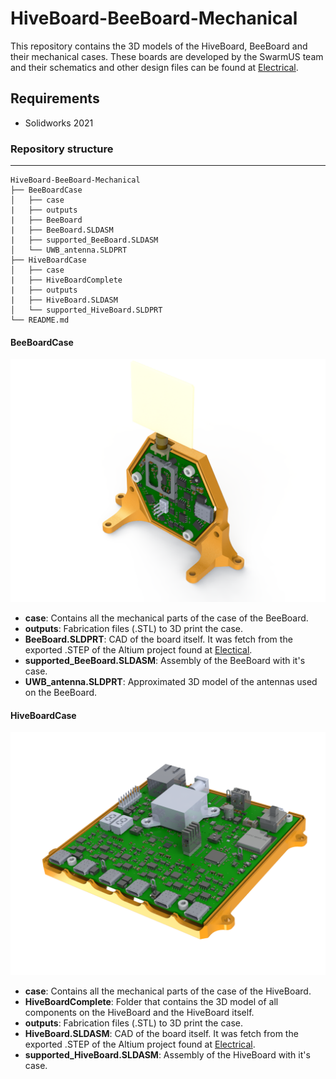# HiveBoard-BeeBoard-Mechanical

This repository contains the 3D models of the HiveBoard, BeeBoard and their mechanical cases. These boards are developed by the  SwarmUS team and their schematics and other design files can be found at [Electrical](https://github.com/SwarmUS/Electrical).

## Requirements
- Solidworks 2021

### Repository structure

------

```
HiveBoard-BeeBoard-Mechanical
├── BeeBoardCase
│   ├── case
|   ├── outputs
|   ├── BeeBoard
|   ├── BeeBoard.SLDASM
|   ├── supported_BeeBoard.SLDASM
│   └── UWB_antenna.SLDPRT
├── HiveBoardCase
│   ├── case
|   ├── HiveBoardComplete
|   ├── outputs
|   ├── HiveBoard.SLDASM 
│   └── supported_HiveBoard.SLDPRT
└── README.md
```

#### BeeBoardCase

![](BeeBoardCase/outputs/render_supported_BeeBoard.png)

- **case**: Contains all the mechanical parts of the case of the BeeBoard. 
-  **outputs**: Fabrication files (.STL) to 3D print the case.
- **BeeBoard.SLDPRT**: CAD of the board itself. It was fetch from the  exported .STEP of the Altium project found at  [Electical](https://github.com/SwarmUS/Electrical).
- **supported_BeeBoard.SLDASM**: Assembly of the BeeBoard with it's case.
- **UWB_antenna.SLDPRT**: Approximated 3D model of the antennas used on the BeeBoard.

#### HiveBoardCase

![](HiveBoardCase/outputs/render_supported_HiveBoard.png)

- **case**: Contains all the mechanical parts of the case of the HiveBoard. 
- **HiveBoardComplete**: Folder that contains the 3D model of all components on the HiveBoard and the HiveBoard itself.
-  **outputs**: Fabrication files (.STL) to 3D print the case.
- **HiveBoard.SLDASM**: CAD of the board itself. It was fetch from the  exported .STEP of the Altium project found at  [Electrical](https://github.com/SwarmUS/Electrical).
- **supported_HiveBoard.SLDASM**: Assembly of the HiveBoard with it's case.

